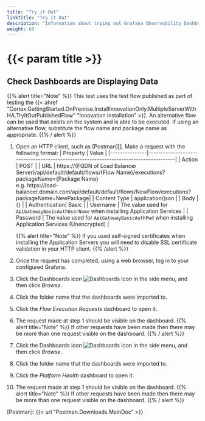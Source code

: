 ```yaml
---
title: "Try it Out"
linkTitle: "Try it Out"
description: "Information about trying out Grafana Observability Dashboards for the first time."
weight: 60
---
```


# {{< param title >}}

## Check Dashboards are Displaying Data
{{% alert title="Note" %}}
This test uses the test flow published as part of testing the {{< ahref "Cortex.GettingStarted.OnPremise.InstallInnovationOnly.MultipleServerWithHA.TryItOutPublishedFlow" "Innovation installation" >}}. An alternative flow can be used that exists on the system and is able to be executed. If using an alternative flow, substitute the flow name and package name as appropriate.
{{% / alert %}}

1. Open an HTTP client, such as [Postman][]. Make a request with the following format:
    | Property      | Value                                                                               |
    |---------------|-------------------------------------------------------------------------------------|
    | Action        | POST                                                                                |
    | URL           | https://{FQDN of Load Balancer Server}/api/default/default/flows/{Flow Name}/executions?packageName={Package Name}<br />e.g. https://load-balancer&#46;domain&#46;com/api/default/default/flows/NewFlow/executions?packageName=NewPackage|
    | Content Type  | application/json                                                                    |
    | Body          | {}                                                                                  |
    | Authentication| Basic                                                                               |
    | Username      | The value used for `ApiGatewayBasicAuthUserName` when installing Application Services              |
    | Password      | The value used for `ApiGatewayBasicAuthPwd` when installing Application Services (Unencrypted) |

    {{% alert title="Note" %}} If you used self-signed certificates when installing the Application Servers you will need to disable SSL certificate validation in your HTTP client. {{% /alert %}}

1. Once the request has completed, using a web browser, log in to your configured Grafana.
1. Click the Dashboards icon ![Dashboards Icon](/images/DashboardsIcon.png 'Dashboards Icon') in the side menu, and then click *Browse*.
1. Click the folder name that the dashboards were imported to.
1. Click the *Flow Execution Requests* dashboard to open it.
1. The request made at step 1 should be visible on the dashboard.
{{% alert title="Note" %}}
If other requests have been made then there may be more than one request visible on the dashboard.
{{% / alert %}}
1. Click the Dashboards icon ![Dashboards Icon](/images/DashboardsIcon.png 'Dashboards Icon') in the side menu, and then click *Browse*.
1. Click the folder name that the dashboards were imported to.
1. Click the *Platform Health* dashboard to open it.
1. The request made at step 1 should be visible on the dashboard.
{{% alert title="Note" %}}
If other requests have been made then there may be more than one request visible on the dashboard.
{{% / alert %}}

[Postman]: {{< url "Postman.Downloads.MainDoc" >}}
